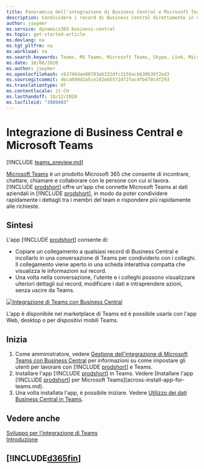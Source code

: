 ```yaml
---
title: Panoramica dell'integrazione di Business Central e Microsoft Teams | Microsoft Docs
description: Condividere i record di Business Central direttamente in una conversazione di Teams.
author: jswymer
ms.service: dynamics365-business-central
ms.topic: get-started-article
ms.devlang: na
ms.tgt_pltfrm: na
ms.workload: na
ms.search.keywords: Teams, MS Teams, Microsoft Teams, Skype, Link, Microsoft 365, collaborate, collaboration, teamwork
ms.date: 10/08/2020
ms.author: jswymer
ms.openlocfilehash: c63746dae80703eb332dfc3156acb630b39f2ed3
ms.sourcegitcommit: 4bca699d2a5ce182eb5572d72fac4fb478c4f293
ms.translationtype: HT
ms.contentlocale: it-CH
ms.lasthandoff: 10/12/2020
ms.locfileid: "3989403"
---
```

# <a name="business-central-and-microsoft-teams-integration"></a>Integrazione di Business Central e Microsoft Teams

[!INCLUDE [teams_preview.md](includes/teams_preview.md)]

[Microsoft Teams](https://www.microsoft.com/en-us/microsoft-365/microsoft-teams) è un prodotto Microsoft 365 che consente di incontrare, chattare, chiamare e collaborare con le persone con cui si lavora. [!INCLUDE [prodshort](includes/prodshort.md)] offre un'app che connette Microsoft Teams ai dati aziendali in [!INCLUDE [prodshort](includes/prodshort.md)], in modo da poter condividere rapidamente i dettagli tra i membri del team e rispondere più rapidamente alle richieste.

## <a name="overview"></a>Sintesi

L'app [!INCLUDE [prodshort](includes/prodshort.md)] consente di:

- Copiare un collegamento a qualsiasi record di Business Central e incollarlo in una conversazione di Teams per condividerlo con i colleghi. Il collegamento viene aperto in una scheda interattiva compatta che visualizza le informazioni sul record.
- Una volta nella conversazione, l'utente e i colleghi possono visualizzare ulteriori dettagli sul record, modificare i dati e intraprendere azioni, senza uscire da Teams.

[![Integrazione di Teams con Business Central](media/teams-intro-v3.png)](media/teams-intro-v3.png#lightbox)

L'app è disponibile nel marketplace di Teams ed è possibile usarla con l'app Web, desktop o per dispositivi mobili Teams.

## <a name="get-started"></a>Inizia

1. Come amministratore, vedere [Gestione dell'integrazione di Microsoft Teams con Business Central](admin-teams-integration.md) per informazioni su come impostare gli utenti per lavorare con [!INCLUDE [prodshort](includes/prodshort.md)] e Teams.
2. Installare l'app [!INCLUDE [prodshort](includes/prodshort.md)] in Teams. Vedere [Installare l'app [!INCLUDE [prodshort](includes/prodshort.md)] per Microsoft Teams](across-install-app-for-teams.md).
3. Una volta installata l'app, è possibile iniziare. Vedere [Utilizzo dei dati Business Central in Teams](across-working-with-teams.md). 

## <a name="see-also"></a>Vedere anche

[Sviluppo per l'integrazione di Teams](/dynamics365/business-central/dev-itpro/developer/devenv-develop-for-teams)  
[Introduzione](product-get-started.md)  
## [!INCLUDE[d365fin](includes/free_trial_md.md)]  
